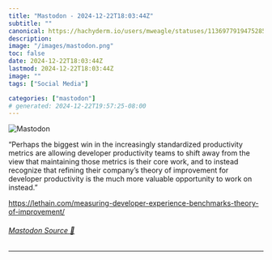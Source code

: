 ```yaml
---
title: "Mastodon - 2024-12-22T18:03:44Z"
subtitle: ""
canonical: https://hachyderm.io/users/mweagle/statuses/113697791947528565
description:
image: "/images/mastodon.png"
toc: false
date: 2024-12-22T18:03:44Z
lastmod: 2024-12-22T18:03:44Z
image: ""
tags: ["Social Media"]

categories: ["mastodon"]
# generated: 2024-12-22T19:57:25-08:00
---
```

![Mastodon](/images/mastodon.png)

<p>“Perhaps the biggest win in the increasingly standardized productivity metrics are allowing developer productivity teams to shift away from the view that maintaining those metrics is their core work, and to instead recognize that refining their company’s theory of improvement for developer productivity is the much more valuable opportunity to work on instead.”</p><p><a href="https://lethain.com/measuring-developer-experience-benchmarks-theory-of-improvement/" target="_blank" rel="nofollow noopener noreferrer" translate="no"><span class="invisible">https://</span><span class="ellipsis">lethain.com/measuring-develope</span><span class="invisible">r-experience-benchmarks-theory-of-improvement/</span></a></p>


###### [Mastodon Source 🐘](https://hachyderm.io/@mweagle/113697791947528565)

___
